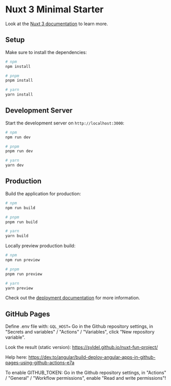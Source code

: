 # Nuxt 3 Minimal Starter

Look at the [Nuxt 3 documentation](https://nuxt.com/docs/getting-started/introduction) to learn more.

## Setup

Make sure to install the dependencies:

```bash
# npm
npm install

# pnpm
pnpm install

# yarn
yarn install
```

## Development Server

Start the development server on `http://localhost:3000`:

```bash
# npm
npm run dev

# pnpm
pnpm run dev

# yarn
yarn dev
```

## Production

Build the application for production:

```bash
# npm
npm run build

# pnpm
pnpm run build

# yarn
yarn build
```

Locally preview production build:

```bash
# npm
npm run preview

# pnpm
pnpm run preview

# yarn
yarn preview
```

Check out the [deployment documentation](https://nuxt.com/docs/getting-started/deployment) for more information.

## GitHub Pages

Define .env file with:
`GQL_HOST=`
Go in the Github repository settings, in "Secrets and variables" / "Actions" / "Variables", click "New repository variable".

Look the result (static version):
https://syldel.github.io/nuxt-fun-project/

Help here:
https://dev.to/angular/build-deploy-angular-apps-in-github-pages-using-github-actions-e7a

To enable GITHUB_TOKEN:
Go in the Github repository settings, in "Actions" / "General" / "Workflow permissions", enable "Read and write permissions"!